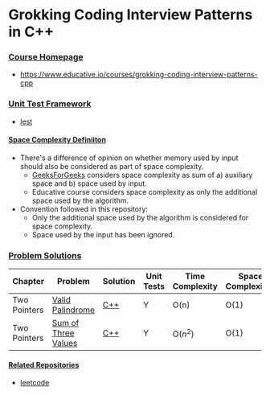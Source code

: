 Grokking Coding Interview Patterns in C++
=========================================

### <u>Course Homepage</u>

- https://www.educative.io/courses/grokking-coding-interview-patterns-cpp

### <u>Unit Test Framework</u>

- [lest](https://github.com/martinmoene/lest)

#### <u>Space Complexity Definiiton</u>
- There's a difference of opinion on whether memory used by input should also be considered as part of space complexity.
    - [GeeksForGeeks](https://www.geeksforgeeks.org/g-fact-86/) considers space complexity as sum of a) auxiliary space and b) space used by input.
    - Educative course considers space complexity as only the additional space used by the algorithm.
- Convention followed in this repository:
    - Only the additional space used by the algorithm is considered for space complexity.
    - Space used by the input has been ignored.

### <u>Problem Solutions</u>

| Chapter | Problem | Solution | Unit Tests | Time Complexity | Space Complexity* |
|---------|---------|----------|------------|-----------------|-----------|
|Two Pointers|[Valid Palindrome](https://www.educative.io/courses/grokking-coding-interview-patterns-cpp/R1NKJD3XxBq)|[C++](./src/valid_palindrome.cpp)|Y|O(n)|O(1)|
|Two Pointers|[Sum of Three Values](https://www.educative.io/courses/grokking-coding-interview-patterns-cpp/xl6yz4283Jz)|[C++](./src/sum_of_three_values.cpp)|Y|O($n^2$)|O(1)|


#### <u>Related Repositories</u>
- [leetcode](https://github.com/kaushikacharya/leetcode)
